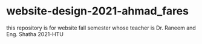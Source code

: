 # website-design-2021-ahmad_fares
this repository is for website fall semester whose teacher is Dr. Raneem and Eng. Shatha 2021-HTU  
